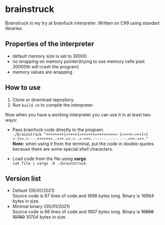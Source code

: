 # brainstruck
Brainstruck is my try at brainfuck interpreter. Written on C99 using standart libraries.

## Properties of the interpreter
- default memory size is set to 30000
- no wrapping on memory pointer(trying to use memory cells past 30000th will crash the program)
- memory values are wrapping

## How to use

1. Clone or download repository.
2. Run ```build.sh``` to compile the interpreter.

Now when you have a working interpreter you can use it in at least two ways:
- Pass brainfuck code directly to the program:  
```./brainstruck "++++++++[>++++[>++>+++>+++>+<<<<-]>+>+>->>+[<]<-]>>.>---.+++++++..+++.>>.<-.<.+++.------.--------.>>+.>++."```  
**Note:** when using it from the terminal, put the code in double-quotes because there are some special shell characters.  

- Load code from the file using **xargs**:  
```cat file | xargs -0 ./brainstruck```

## Version list
- Default (05/01/2021)  
Source code is 67 lines of code and 1698 bytes long. Binary is 16664 bytes in size. 
- Minimal binary (05/01/2021)  
Source code is 66 lines of code and 1607 bytes long. Binary is ~~10856~~ ~~10760~~ 10704 bytes in size. 
